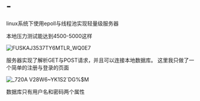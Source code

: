 # -
linux系统下使用epoll与线程池实现轻量级服务器

本地压力测试能达到4500-5000这样

![FUSKAJ3537TY6MTLR_WQ0E7](https://github.com/user-attachments/assets/71a99f72-991a-458c-8763-4365066eede8)

服务器实现了解析GET与POST请求，并且可以连接本地数据库。
这里我只做了一个简单的注册与登录的页面

![_720A V28W6~YK1S2`DG%$M](https://github.com/user-attachments/assets/d46ad062-97c4-4a71-bc30-89d2ab512fbe)


数据库只有用户名和密码两个属性
